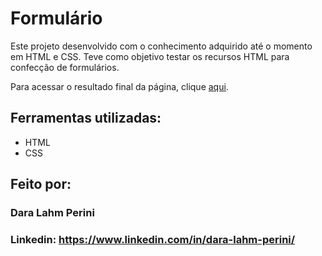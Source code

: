 # Formulário

Este projeto desenvolvido com o conhecimento adquirido até o momento em HTML e CSS. Teve como objetivo testar os recursos HTML para confecção de formulários.

Para acessar o resultado final da página, clique [aqui](https://formulario-flame-beta.vercel.app/).

## Ferramentas utilizadas:

* HTML
* CSS

## Feito por:

### Dara Lahm Perini

### Linkedin: https://www.linkedin.com/in/dara-lahm-perini/
